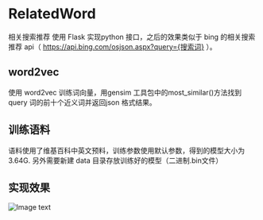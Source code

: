 # RelatedWord
相关搜索推荐
使用 Flask 实现python 接口，之后的效果类似于 bing 的相关搜索推荐 api（ https://api.bing.com/osjson.aspx?query={搜索词} ）。
## word2vec
使用 word2vec 训练词向量，用gensim 工具包中的most_similar()方法找到 query 词的前十个近义词并返回json 格式结果。
## 训练语料
语料使用了维基百科中英文预料，训练参数使用默认参数，得到的模型大小为3.64G.
另外需要新建 data 目录存放训练好的模型（二进制.bin文件）
## 实现效果
![Image text](http://p5vuwy2ht.bkt.clouddn.com/RelatedWord1.png)
